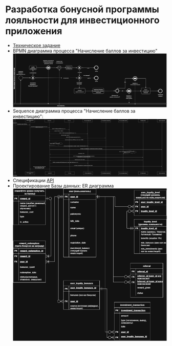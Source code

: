 # Разработка бонусной программы лояльности для инвестиционного приложения
* [Техническое задание](https://github.com/404-veronika/testsystemanalitic/blob/main/Invest%20Capital%20Bonus.pdf)
* BPMN диаграмма процесса "Начисление баллов за инвестицию" ![BPMN.drawio.png](https://github.com/404-veronika/testsystemanalitic/blob/main/Images/BPMN.drawio.png)
* Sequence диаграмма процесса "Начисление баллов за инвестицию":![sequence.drawio.png](Images/sequence.drawio.png) 
* Спецификации [АPI](АPI)
* Проектирование Базы данных: ER диаграмма ![ER.drawio.png](Images/ER.drawio.png)
